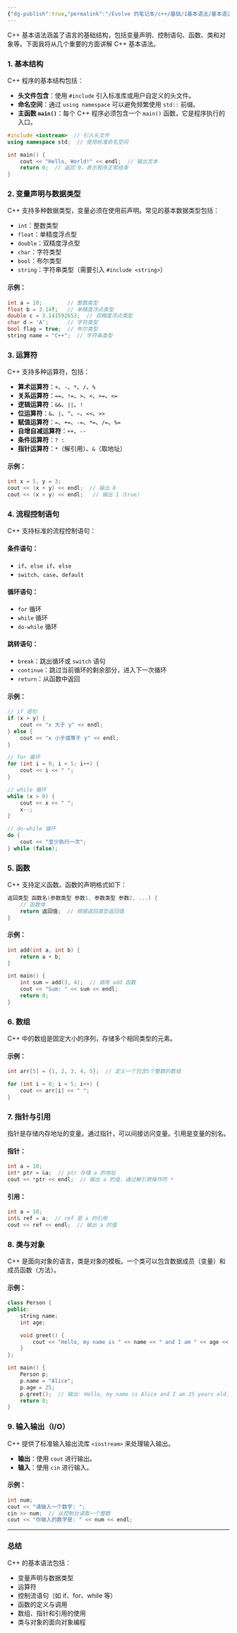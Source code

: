 ```yaml
---
{"dg-publish":true,"permalink":"/Evolve 的笔记本/c++/基础/1基本语法/基本语法/","created":"2025-01-17T16:00:46.150+08:00"}
---
```


C++ 基本语法涵盖了语言的基础结构，包括变量声明、控制语句、函数、类和对象等。下面我将从几个重要的方面讲解 C++ 基本语法。

### 1. **基本结构**

C++ 程序的基本结构包括：

- **头文件包含**：使用 `#include` 引入标准库或用户自定义的头文件。
- **命名空间**：通过 `using namespace` 可以避免频繁使用 `std::` 前缀。
- **主函数 `main()`**：每个 C++ 程序必须包含一个 `main()` 函数，它是程序执行的入口。

```cpp
#include <iostream>  // 引入头文件
using namespace std;  // 使用标准命名空间

int main() {
    cout << "Hello, World!" << endl;  // 输出文本
    return 0;  // 返回 0，表示程序正常结束
}
```

### 2. **变量声明与数据类型**

C++ 支持多种数据类型，变量必须在使用前声明。常见的基本数据类型包括：

- `int`：整数类型
- `float`：单精度浮点型
- `double`：双精度浮点型
- `char`：字符类型
- `bool`：布尔类型
- `string`：字符串类型（需要引入 `#include <string>`）

#### **示例**：

```cpp
int a = 10;        // 整数类型
float b = 3.14f;   // 单精度浮点类型
double c = 3.141592653;  // 双精度浮点类型
char d = 'A';      // 字符类型
bool flag = true;  // 布尔类型
string name = "C++";  // 字符串类型
```

### 3. **运算符**

C++ 支持多种运算符，包括：

- **算术运算符**：`+`、`-`、`*`、`/`、`%`
- **关系运算符**：`==`、`!=`、`>`、`<`、`>=`、`<=`
- **逻辑运算符**：`&&`、`||`、`!`
- **位运算符**：`&`、`|`、`^`、`~`、`<<`、`>>`
- **赋值运算符**：`=`、`+=`、`-=`、`*=`、`/=`、`%=`
- **自增自减运算符**：`++`、`--`
- **条件运算符**：`? :`
- **指针运算符**：`*`（解引用）、`&`（取地址）

#### **示例**：

```cpp
int x = 5, y = 3;
cout << (x + y) << endl;  // 输出 8
cout << (x > y) << endl;   // 输出 1（true）
```

### 4. **流程控制语句**

C++ 支持标准的流程控制语句：

#### **条件语句**：

- `if`、`else if`、`else`
- `switch`、`case`、`default`

#### **循环语句**：

- `for` 循环
- `while` 循环
- `do-while` 循环

#### **跳转语句**：

- `break`：跳出循环或 `switch` 语句
- `continue`：跳过当前循环的剩余部分，进入下一次循环
- `return`：从函数中返回

#### **示例**：

```cpp
// if 语句
if (x > y) {
    cout << "x 大于 y" << endl;
} else {
    cout << "x 小于或等于 y" << endl;
}

// for 循环
for (int i = 0; i < 5; i++) {
    cout << i << " ";
}

// while 循环
while (x > 0) {
    cout << x << " ";
    x--;
}

// do-while 循环
do {
    cout << "至少执行一次";
} while (false);
```

### 5. **函数**

C++ 支持定义函数。函数的声明格式如下：

```cpp
返回类型 函数名(参数类型 参数1, 参数类型 参数2, ...) {
    // 函数体
    return 返回值;  // 根据返回类型返回值
}
```

#### **示例**：

```cpp
int add(int a, int b) {
    return a + b;
}

int main() {
    int sum = add(3, 4);  // 调用 add 函数
    cout << "Sum: " << sum << endl;
    return 0;
}
```

### 6. **数组**

C++ 中的数组是固定大小的序列，存储多个相同类型的元素。

#### **示例**：

```cpp
int arr[5] = {1, 2, 3, 4, 5};  // 定义一个包含5个整数的数组

for (int i = 0; i < 5; i++) {
    cout << arr[i] << " ";
}
```

### 7. **指针与引用**

指针是存储内存地址的变量。通过指针，可以间接访问变量。引用是变量的别名。

#### **指针**：

```cpp
int a = 10;
int* ptr = &a;  // ptr 存储 a 的地址
cout << *ptr << endl;  // 输出 a 的值，通过解引用操作符 *
```

#### **引用**：

```cpp
int a = 10;
int& ref = a;  // ref 是 a 的引用
cout << ref << endl;  // 输出 a 的值
```

### 8. **类与对象**

C++ 是面向对象的语言，类是对象的模板。一个类可以包含数据成员（变量）和成员函数（方法）。

#### **示例**：

```cpp
class Person {
public:
    string name;
    int age;

    void greet() {
        cout << "Hello, my name is " << name << " and I am " << age << " years old." << endl;
    }
};

int main() {
    Person p;
    p.name = "Alice";
    p.age = 25;
    p.greet();  // 输出: Hello, my name is Alice and I am 25 years old.
    return 0;
}
```

### 9. **输入输出（I/O）**

C++ 提供了标准输入输出流库 `<iostream>` 来处理输入输出。

- **输出**：使用 `cout` 进行输出。
- **输入**：使用 `cin` 进行输入。

#### **示例**：

```cpp
int num;
cout << "请输入一个数字: ";
cin >> num;  // 从控制台读取一个整数
cout << "你输入的数字是: " << num << endl;
```

---

### 总结

C++ 的基本语法包括：

- 变量声明与数据类型
- 运算符
- 控制流语句（如 if、for、while 等）
- 函数的定义与调用
- 数组、指针和引用的使用
- 类与对象的面向对象编程
